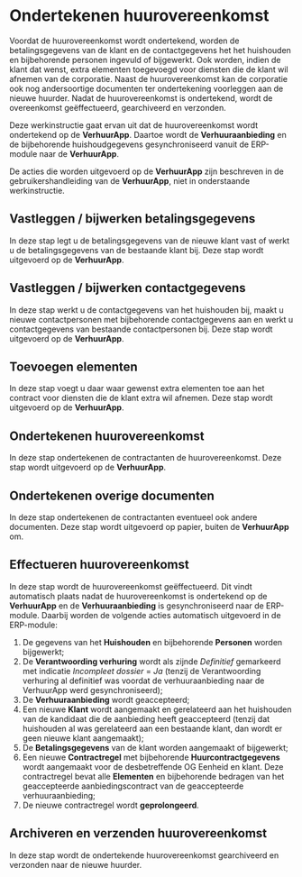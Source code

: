 # Ondertekenen huurovereenkomst

Voordat de huurovereenkomst wordt ondertekend, worden de betalingsgegevens van de klant en de contactgegevens het het huishouden en bijbehorende personen ingevuld of bijgewerkt. Ook worden, indien de klant dat wenst, extra elementen toegevoegd voor diensten die de klant wil afnemen van de corporatie. Naast de huurovereenkomst kan de corporatie ook nog andersoortige documenten ter ondertekening voorleggen aan de nieuwe huurder. Nadat de huurovereenkomst is ondertekend, wordt de overeenkomst geëffectueerd, gearchiveerd en verzonden.

Deze werkinstructie gaat ervan uit dat de huurovereenkomst wordt ondertekend op de **VerhuurApp**. Daartoe wordt de **Verhuuraanbieding** en de bijbehorende huishoudgegevens gesynchroniseerd vanuit de ERP-module naar de **VerhuurApp**.

De acties die worden uitgevoerd op de **VerhuurApp** zijn beschreven in de gebruikershandleiding van de **VerhuurApp**, niet in onderstaande werkinstructie.

## Vastleggen / bijwerken betalingsgegevens

In deze stap legt u de betalingsgegevens van de nieuwe klant vast of werkt u de betalingsgegevens van de bestaande klant bij. Deze stap wordt uitgevoerd op de **VerhuurApp**.

## Vastleggen / bijwerken contactgegevens

In deze stap werkt u de contactgegevens van het huishouden bij, maakt u nieuwe contactpersonen met bijbehorende contactgegevens aan en werkt u contactgegevens van bestaande contactpersonen bij. Deze stap wordt uitgevoerd op de **VerhuurApp**.

## Toevoegen elementen

In deze stap voegt u daar waar gewenst extra elementen toe aan het contract voor diensten die de klant extra wil afnemen. Deze stap wordt uitgevoerd op de **VerhuurApp**.  

## Ondertekenen huurovereenkomst

In deze stap ondertekenen de contractanten de huurovereenkomst. Deze stap wordt uitgevoerd op de **VerhuurApp**.  

## Ondertekenen overige documenten

In deze stap ondertekenen de contractanten eventueel ook andere documenten. Deze stap wordt uitgevoerd op papier, buiten de **VerhuurApp** om.

## Effectueren huurovereenkomst

In deze stap wordt de huurovereenkomst geëffectueerd. Dit vindt automatisch plaats nadat de huurovereenkomst is ondertekend op de **VerhuurApp** en de **Verhuuraanbieding** is gesynchroniseerd naar de ERP-module. Daarbij worden de volgende acties automatisch uitgevoerd in de ERP-module:

1. De gegevens van het **Huishouden** en bijbehorende **Personen** worden bijgewerkt;
2. De **Verantwoording verhuring** wordt als zijnde *Definitief* gemarkeerd met indicatie *Incompleet dossier* = *Ja* (tenzij de Verantwoording verhuring al definitief was voordat de verhuuraanbieding naar de VerhuurApp werd gesynchroniseerd);  
3. De **Verhuuraanbieding** wordt geaccepteerd;
4. Een nieuwe **Klant** wordt aangemaakt en gerelateerd aan het huishouden van de kandidaat die de aanbieding heeft geaccepteerd (tenzij dat huishouden al was gerelateerd aan een bestaande klant, dan wordt er geen nieuwe klant aangemaakt);  
5. De **Betalingsgegevens** van de klant worden aangemaakt of bijgewerkt;
6. Een nieuwe **Contractregel** met bijbehorende **Huurcontractgegevens** wordt aangemaakt voor de desbetreffende OG Eenheid en klant. Deze contractregel bevat alle **Elementen** en bijbehorende bedragen van het geaccepteerde aanbiedingscontract van de geaccepteerde verhuuraanbieding;
7. De nieuwe contractregel wordt **geprolongeerd**.

## Archiveren en verzenden huurovereenkomst

In deze stap wordt de ondertekende huurovereenkomst gearchiveerd en verzonden naar de nieuwe huurder.
